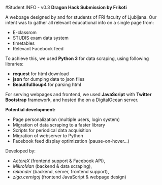 #Student.INFO - v0.3
**Dragon Hack Submission by Frikoti**

A webpage designed by and for students of FRI faculty of Ljubljana.
Our intent was to gather all relevant educational info on a single page from:
 * E-classrom
 * STUDIS exam data system
 * timetables
 * Relevant Facebook feed

To achieve this, we used **Python 3** for data scraping, using following libraries:
 * **request** for html download
 * **json** for dumping data to json files
 * **BeautifulSoup4** for parsing html
 
For serving webpages and frontend, we used **JavaScript** with **Twitter Bootstrap** framework, and hosted the on a DigitalOcean server.

**Potential development:**
 * Page personalization (multiple users, login system)
 * Migration of data scraping to a faster library
 * Scripts for periodical data acquisition
 * Migration of webserver to Python
 * Facebook feed display optimization (pause-on-hover...)
 
Developed by:
 * *ActoreX* (frontend support & Facebook API), 
 * *MikroMan* (backend & data scraping), 
 * *rekonder* (backend, server, frontend support),
 * *ziga.cernigoj* (frontend JavaScript & webpage design)
 
